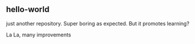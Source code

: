 ## hello-world
just another repository. Super boring as expected. But it promotes learning?

La La, many improvements
